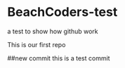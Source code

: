 # BeachCoders-test
a test to show how github work

This is our first repo

##new commit
this is a test commit
